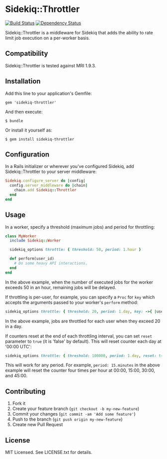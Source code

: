 # Sidekiq::Throttler

[![Build Status](https://secure.travis-ci.org/gevans/sidekiq-throttler.png)](http://travis-ci.org/gevans/sidekiq-throttler)
[![Dependency Status](https://gemnasium.com/gevans/sidekiq-throttler.png)](https://gemnasium.com/gevans/sidekiq-throttler)

Sidekiq::Throttler is a middleware for Sidekiq that adds the ability to rate
limit job execution on a per-worker basis.

## Compatibility

Sidekiq::Throttler is tested against MRI 1.9.3.

## Installation

Add this line to your application's Gemfile:

    gem 'sidekiq-throttler'

And then execute:

    $ bundle

Or install it yourself as:

    $ gem install sidekiq-throttler

## Configuration

In a Rails initializer or wherever you've configured Sidekiq, add
Sidekiq::Throttler to your server middleware:

```ruby
Sidekiq.configure_server do |config|
  config.server_middleware do |chain|
    chain.add Sidekiq::Throttler
  end
end
```

## Usage

In a worker, specify a threshold (maximum jobs) and period for throttling:

```ruby
class MyWorker
  include Sidekiq::Worker

  sidekiq_options throttle: { threshold: 50, period: 1.hour }

  def perform(user_id)
    # Do some heavy API interactions.
  end
end
```

In the above example, when the number of executed jobs for the worker exceeds
50 in an hour, remaining jobs will be delayed.

If throttling is per-user, for example, you can specify a `Proc` for `key` which
accepts the arguments passed to your worker's `perform` method:

```ruby
sidekiq_options throttle: { threshold: 20, period: 1.day, key: ->{ |user_id| user_id } }
```

In the above example, jobs are throttled for each user when they exceed 20 in a
day.

If counters reset at the end of each throttling interval, you can set `reset` parameter to `true`
(it is 'false' by default). This will reset counter each day at '00:00 UTC':

```ruby
sidekiq_options throttle: { threshold: 100000, period: 1.day, reset: true }
```

This will work for any period. For example, `period: 15.minutes` in the above example will reset the counter
four times per hour at 00:00, 15:00, 30:00, and 45:00.

## Contributing

1. Fork it
2. Create your feature branch (`git checkout -b my-new-feature`)
3. Commit your changes (`git commit -am 'Add some feature'`)
4. Push to the branch (`git push origin my-new-feature`)
5. Create new Pull Request

## License

MIT Licensed. See LICENSE.txt for details.
